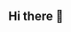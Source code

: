 ## Hi there 👋

<!--
**mrvktech/mrvktech** is a ✨ _special_ ✨ repository because its `README.md` (this file) appears on your GitHub profile.

Here are some ideas to get you started:

- 🔭 I’m currently working on AI/ML
- 🌱 I’m currently learning Data Science
- 👯 I’m looking to collaborate on Machine Learning Projects
- 🤔 I’m looking for help with AI/Ml
- 💬 Ask me about collaboration
- 📫 How to reach me: mailme.mrvk@gmail.com
- 😄 Pronouns: He/Him
- ⚡ Fun fact: I'm Weird
-->
